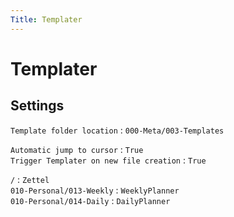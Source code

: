```yaml
---
Title: Templater
---
```


# Templater

## Settings

`Template folder location` : `000-Meta/003-Templates`

`Automatic jump to cursor` : `True`  
`Trigger Templater on new file creation` : `True`

`/` : `Zettel`  
`010-Personal/013-Weekly` : `WeeklyPlanner`  
`010-Personal/014-Daily` : `DailyPlanner`
